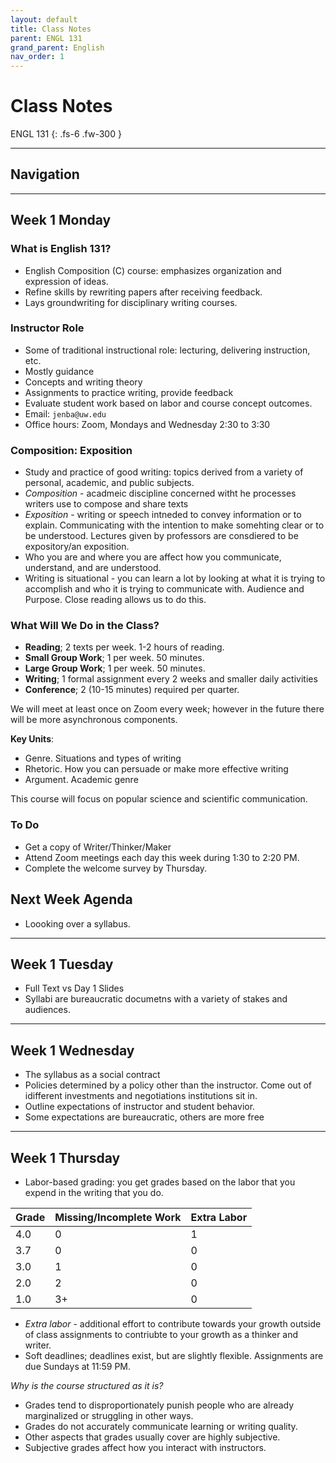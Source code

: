 ```yaml
---
layout: default
title: Class Notes
parent: ENGL 131
grand_parent: English
nav_order: 1
---
```


# Class Notes

ENGL 131
{: .fs-6 .fw-300 }

---

## Navigation

---

## Week 1 Monday

### What is English 131?
- English Composition (C) course: emphasizes organization and expression of ideas.
- Refine skills by rewriting papers after receiving feedback.
- Lays groundwriting for disciplinary writing courses.

### Instructor Role
- Some of traditional instructional role: lecturing, delivering instruction, etc.
- Mostly guidance
- Concepts and writing theory
- Assignments to practice writing, provide feedback
- Evaluate student work based on labor and course concept outcomes.
- Email: `jenba@uw.edu`
- Office hours: Zoom, Mondays and Wednesday 2:30 to 3:30

### Composition: Exposition
- Study and practice of good writing: topics derived from a variety of personal, academic, and public subjects.
- *Composition* - acadmeic discipline concerned witht he processes writers use to compose and share texts
- *Exposition* - writing or speech intneded to convey information or to explain. Communicating with the intention to make somehting clear or to be understood. Lectures given by professors are consdiered to be expository/an exposition.
- Who you are and where you are affect how you communicate, understand, and are understood.
- Writing is situational - you can learn a lot by looking at what it is trying to accomplish and who it is trying to communicate with. Audience and Purpose. Close reading allows us to do this.

### What Will We Do in the Class?
- **Reading**; 2 texts per week. 1-2 hours of reading.
- **Small Group Work**; 1 per week. 50 minutes.
- **Large Group Work**; 1 per week. 50 minutes.
- **Writing**; 1 formal assignment every 2 weeks and smaller daily activities
- **Conference**; 2 (10-15 minutes) required per quarter.

We will meet at least once on Zoom every week; however in the future there will be more asynchronous components.

**Key Units**:
- Genre. Situations and types of writing
- Rhetoric. How you can persuade or make more effective writing
- Argument. Academic genre

This course will focus on popular science and scientific communication.

### To Do
- Get a copy of Writer/Thinker/Maker
- Attend Zoom meetings each day this week during 1:30 to 2:20 PM.
- Complete the welcome survey by Thursday.

## Next Week Agenda
- Loooking over a syllabus.

---

## Week 1 Tuesday
- Full Text vs Day 1 Slides
- Syllabi are bureaucratic documetns with a variety of stakes and audiences.

---

## Week 1 Wednesday
- The syllabus as a social contract
- Policies determined by a policy other than the instructor. Come out of idifferent investments and negotiations institutions sit in.
- Outline expectations of instructor and student behavior.
- Some expectations are bureaucratic, others are more free

---

## Week 1 Thursday
- Labor-based grading: you get grades based on the labor that you expend in the writing that you do.

| Grade | Missing/Incomplete Work | Extra Labor |
| --- | --- | --- |
| 4.0 | 0 | 1 |
| 3.7 | 0 | 0 |
| 3.0 | 1 | 0 |
| 2.0 | 2 | 0 |
| 1.0 | 3+ | 0 |

- *Extra labor* - additional effort to contribute towards your growth outside of class assignments to contriubte to your growth as a thinker and writer.
- Soft deadlines; deadlines exist, but are slightly flexible. Assignments are due Sundays at 11:59 PM.

*Why is the course structured as it is?*
- Grades tend to disproportionately punish people who are already marginalized or struggling in other ways.
- Grades do not accurately communicate learning or writing quality.
- Other aspects that grades usually cover are highly subjective.
- Subjective grades affect how you interact with instructors.








